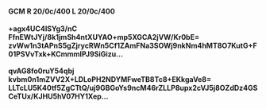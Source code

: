 #### GCM R 20/0c/400 L 20/0c/400
**+agx4UC4ISYg3/nC**<br/>**FfnEWtJYj/8k1jmSh4ntXUYAO+mp5XGCA2jVW/Kr0bE=**<br/>**zvWw1n3tAPnS5gZjrycRWn5Cf1ZAmFNa3SOWj9nkNm4hMT8O7KutG+F01PSVvTxk+KCmmmIPJ9SiGizu...**<br/><br/>
**qvAG8fo0ruY54qbj**<br/>**kvbm0n1mZVV2X+LDLoPH2NDYMFweTB8Tc8+EKkgaVe8=**<br/>**LLTcLU5K40tf5ZgCTtQ/uj9GBGoYs9ncM46rZLLP8upx2cVJ5j8OZdDz4GSCeTUx/KJHU5hV07HY1Xep...**